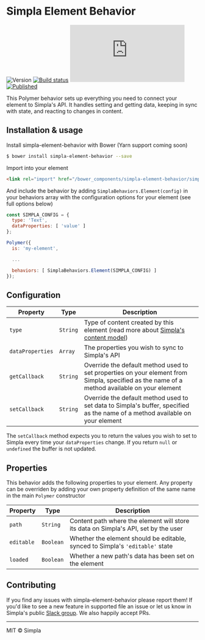 # Simpla Element Behavior
![Version][bower-badge] [![Build status][travis-badge]][travis-url] ![Size][size-badge] [![Published][webcomponents-badge]][webcomponents-url]

This Polymer behavior sets up everything you need to connect your element to Simpla's API. It handles setting and getting data, keeping in sync with state, and reacting to changes in content.

## Installation & usage

Install simpla-element-behavior with Bower (Yarn support coming soon)

```sh
$ bower install simpla-element-behavior --save
```

Import into your element

```html
<link rel="import" href="/bower_components/simpla-element-behavior/simpla-element-behavior.html">
```

And include the behavior by adding `SimplaBehaviors.Element(config)` in your behaviors array with the configuration options for your element (see full options below)

```js
const SIMPLA_CONFIG = {
  type: 'Text',
  dataProperties: [ 'value' ]
};

Polymer({
  is: 'my-element',

  ...

  behaviors: [ SimplaBehaviors.Element(SIMPLA_CONFIG) ]
});
```

## Configuration

Property         | Type     | Description                                                                                                                                  
---------------- | -------- | ------------                                                                                                                                  
`type`           | `String` | Type of content created by this element (read more about [Simpla's content model](https://www.simpla.io/docs/guides/content-model))          
`dataProperties` | `Array`  | The properties you wish to sync to Simpla's API                                                                                                  
`getCallback`    | `String` | Override the default method used to set properties on your element from Simpla, specified as the name of a method available on your element
`setCallback`    | `String` | Override the default method used to set data to Simpla's buffer, specified as the name of a method available on your element                    

The `setCallback` method expects you to return the values you wish to set to Simpla every time your `dataProperties` change. If you return `null` or `undefined` the buffer is not updated.

## Properties

This behavior adds the following properties to your element. Any property can be overriden by adding your own property definition of the same name in the main `Polymer` constructor

Property   | Type      | Description                                                                         
---------- | --------- | ------------                                                                         
`path`     | `String`  | Content path where the element will store its data on Simpla's API, set by the user
`editable` | `Boolean` | Whether the element should be editable, synced to Simpla's `'editable'` state       
`loaded`   | `Boolean` | Whether a new path's data has been set on the element                               

## Contributing

If you find any issues with simpla-element-behavior please report them! If you'd like to see a new feature in supported file an issue or let us know in Simpla's public [Slack group](https://slack.simpla.io). We also happily accept PRs.

***

MIT © Simpla

[bower-badge]: https://img.shields.io/bower/v/simpla-element-behavior.svg
[bowerlicense-badge]: https://img.shields.io/bower/l/simpla-element-behavior.svg
[travis-badge]: https://img.shields.io/travis/SimplaElements/simpla-element-behavior.svg
[travis-url]: https://travis-ci.org/SimplaElements/simpla-element-behavior
[bowerdeps-badge]: https://img.shields.io/gemnasium/SimplaElements/simpla-element-behavior.svg
[bowerdeps-url]: https://gemnasium.com/bower/simpla-element-behavior
[size-badge]: https://badges.herokuapp.com/size/github/SimplaElements/simpla-element-behavior/master/simpla-element-behavior.html?gzip=true
[webcomponents-badge]: https://img.shields.io/badge/webcomponents.org-published-blue.svg
[webcomponents-url]: https://www.webcomponents.org/element/SimplaElements/simpla-element-behavior.svg
